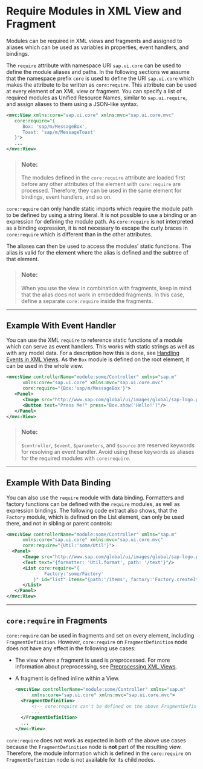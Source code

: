 <!-- loiob11d853a8e784db6b2d210ef57b0f7d7 -->

# Require Modules in XML View and Fragment

Modules can be required in XML views and fragments and assigned to aliases which can be used as variables in properties, event handlers, and bindings.

The `require` attribute with namespace URI `sap.ui.core` can be used to define the module aliases and paths. In the following sections we assume that the namespace prefix `core` is used to define the URI `sap.ui.core` which makes the attribute to be written as `core:require`. This attribute can be used at every element of an XML view or fragment. You can specify a list of required modules as Unified Resource Names, similar to `sap.ui.require`, and assign aliases to them using a JSON-like syntax.

```xml
<mvc:View xmlns:core="sap.ui.core" xmlns:mvc="sap.ui.core.mvc"
   core:require="{
      Box: 'sap/m/MessageBox',
      Toast: 'sap/m/MessageToast'
   }">
   ...
</mvc:View>
```

> ### Note:  
> The modules defined in the `core:require` attribute are loaded first before any other attributes of the element with `core:require` are processed. Therefore, they can be used in the same element for bindings, event handlers, and so on.

`core:require` can only handle static imports which require the module path to be defined by using a string literal. It is not possible to use a binding or an expression for defining the module path. As `core:require` is not interpreted as a binding expression, it is not necessary to escape the curly braces in `core:require` which is different than in the other attributes.

The aliases can then be used to access the modules' static functions. The alias is valid for the element where the alias is defined and the subtree of that element.

> ### Note:  
> When you use the view in combination with fragments, keep in mind that the alias does not work in embedded fragments. In this case, define a separate `core:require` inside the fragments.

***

<a name="loiob11d853a8e784db6b2d210ef57b0f7d7__section_msm_sk3_43b"/>

## Example With Event Handler

You can use the XML `require` to reference static functions of a module which can serve as event handlers. This works with static strings as well as with any model data. For a description how this is done, see [Handling Events in XML Views](handling-events-in-xml-views-b0fb4de.md). As the `Box` module is defined on the root element, it can be used in the whole view.

```xml
<mvc:View controllerName="module:some/Controller" xmlns="sap.m"
      xmlns:core="sap.ui.core" xmlns:mvc="sap.ui.core.mvc"
      core:require="{Box:'sap/m/MessageBox'}">
   <Panel>
      <Image src="http://www.sap.com/global/ui/images/global/sap-logo.png"/>
      <Button text="Press Me!" press="Box.show('Hello!')"/>
   </Panel>
</mvc:View>
```

> ### Note:  
> `$controller`, `$event`, `$parameters`, and `$source` are reserved keywords for resolving an event handler. Avoid using these keywords as aliases for the required modules with `core:require`.

***

<a name="loiob11d853a8e784db6b2d210ef57b0f7d7__section_zxd_xk3_43b"/>

## Example With Data Binding

You can also use the `require` module with data binding. Formatters and factory functions can be defined with the `require` modules, as well as expression bindings. The following code extract also shows, that the `Factory` module, which is defined on the List element, can only be used there, and not in sibling or parent controls:

```xml
<mvc:View controllerName="module:some/Controller" xmlns="sap.m"
      xmlns:core="sap.ui.core" xmlns:mvc="sap.ui.core.mvc"
      core:require="{Util:'some/Util'}">
  <Panel>
      <Image src="http://www.sap.com/global/ui/images/global/sap-logo.png"/>
      <Text text="{formatter: 'Util.format', path: '/text'}"/>
      <List core:require="{
              Factory:'some/Factory'
          }" id="list" items="{path:'/items', factory:'Factory.createItem'}">
      </List>
   </Panel>
</mvc:View>
```

***

<a name="loiob11d853a8e784db6b2d210ef57b0f7d7__section_jnp_zk3_43b"/>

## `core:require` in Fragments

`core:require` can be used in fragments and set on every element, including `FragmentDefinition`. However, `core:require` on `FragmentDefinition` node does not have any effect in the following use cases:

-   The view where a fragment is used is preprocessed. For more information about preprocessing, see [Preprocessing XML Views](preprocessing-xml-views-48b81b9.md).

-   A fragment is defined inline within a View.

    ```xml
    <mvc:View controllerName="module:some/Controller" xmlns="sap.m"
          xmlns:core="sap.ui.core" xmlns:mvc="sap.ui.core.mvc">
      <FragmentDefinition>
          <!-- core:require can't be defined on the above FragmentDefinition -->
          ...
      </FragmentDefinition>
      ...
    </mvc:View>
    ```


`core:require` does not work as expected in both of the above use cases because the `FragmentDefinition` node is **not** part of the resulting view. Therefore, the module information which is defined in the `core:require` on `FragmentDefinition` node is not available for its child nodes.

